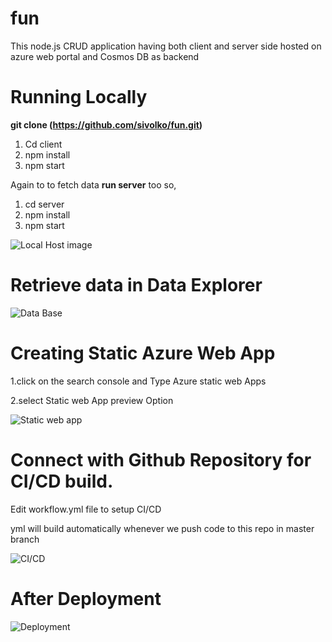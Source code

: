 # fun
This node.js CRUD application having both client and server side hosted on azure web portal and Cosmos DB as backend

# Running Locally 

**git clone (https://github.com/sivolko/fun.git)**
1. Cd client
2. npm install 
3. npm start

Again to to fetch data **run server** too so, 

1. cd server
2. npm install
3. npm start

![Local Host image](https://res.cloudinary.com/hugs4bugs/image/upload/v1616309489/Azure/17_f12hld.jpg)

# Retrieve data in Data Explorer

![Data Base](https://res.cloudinary.com/hugs4bugs/image/upload/v1616310475/Azure/18_xxwwtj.jpg)

# Creating Static Azure Web App

1.click on the search console and Type Azure static web Apps

2.select Static web App preview Option

![Static web app](https://res.cloudinary.com/hugs4bugs/image/upload/v1616359384/Azure/19_b4pc9v.jpg)


# Connect with Github Repository for CI/CD build.

Edit workflow.yml file to setup CI/CD

yml will build automatically whenever we push code to this repo in master branch

![CI/CD](https://res.cloudinary.com/hugs4bugs/image/upload/v1616360230/Azure/20_iynida.jpg)

# After Deployment
![Deployment](https://res.cloudinary.com/hugs4bugs/image/upload/v1616360229/Azure/21_srvyte.jpg)
